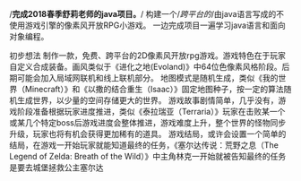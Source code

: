 /**完成2018春季舒莉老师的java项目。**/
构建一个/*跨平台的*/由java语言写成的不使用游戏引擎的像素风开放RPG小游戏。
一边完成项目一遍学习java语言和面向对象编程。



初步想法
	制作一款，免费、跨平台的2D像素风开放rpg游戏。游戏特色在于玩家自定义合成装备。画风类似于《进化之地(Evoland)》中64位色像素风格阶段。后期可能会加入局域网联机和线上联机部分。
  地图模式是随机生成，类似《我的世界（Minecraft）》和《以撒的结合重生（Isaac）》固定地图种子，按一定的算法随机生成世界，以少量的空间存储更大的世界。
  游戏故事剧情简单，几乎没有，游戏阶段准备根据玩家进度推进，类似《泰拉瑞亚（Terraria）》玩家在击败某一个或某几个特定boss后游戏进度会整体推进，游戏难度上升，整个世界的怪物同步升级，玩家也将有机会获得更加稀有的道具。
  游戏结局，或许会设置一个简单的结局，在游戏一开始玩家就能知道最终的任务，《塞尔达传说：荒野之息（The Legend of Zelda: Breath of the Wild）》中主角林克一开始就被告知最终的任务是要去城堡拯救公主塞尔达
